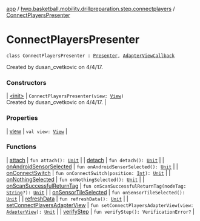 [app](../../index.md) / [hwp.basketball.mobility.drillpreparation.step.connectplayers](../index.md) / [ConnectPlayersPresenter](.)

# ConnectPlayersPresenter

`class ConnectPlayersPresenter : `[`Presenter`](../-connect-players-contract/-presenter/index.md)`, `[`AdapterViewCallback`](../-connect-players-contract/-adapter-view-callback/index.md)

Created by dusan_cvetkovic on 4/4/17.

### Constructors

| [&lt;init&gt;](-init-.md) | `ConnectPlayersPresenter(view: `[`View`](../-connect-players-contract/-view/index.md)`)`<br>Created by dusan_cvetkovic on 4/4/17. |

### Properties

| [view](view.md) | `val view: `[`View`](../-connect-players-contract/-view/index.md) |

### Functions

| [attach](attach.md) | `fun attach(): `[`Unit`](https://kotlinlang.org/api/latest/jvm/stdlib/kotlin/-unit/index.html) |
| [detach](detach.md) | `fun detach(): `[`Unit`](https://kotlinlang.org/api/latest/jvm/stdlib/kotlin/-unit/index.html) |
| [onAndroidSensorSelected](on-android-sensor-selected.md) | `fun onAndroidSensorSelected(): `[`Unit`](https://kotlinlang.org/api/latest/jvm/stdlib/kotlin/-unit/index.html) |
| [onConnectSwitch](on-connect-switch.md) | `fun onConnectSwitch(position: `[`Int`](https://kotlinlang.org/api/latest/jvm/stdlib/kotlin/-int/index.html)`): `[`Unit`](https://kotlinlang.org/api/latest/jvm/stdlib/kotlin/-unit/index.html) |
| [onNothingSelected](on-nothing-selected.md) | `fun onNothingSelected(): `[`Unit`](https://kotlinlang.org/api/latest/jvm/stdlib/kotlin/-unit/index.html) |
| [onScanSuccessfulReturnTag](on-scan-successful-return-tag.md) | `fun onScanSuccessfulReturnTag(nodeTag: `[`String`](https://kotlinlang.org/api/latest/jvm/stdlib/kotlin/-string/index.html)`?): `[`Unit`](https://kotlinlang.org/api/latest/jvm/stdlib/kotlin/-unit/index.html) |
| [onSensorTileSelected](on-sensor-tile-selected.md) | `fun onSensorTileSelected(): `[`Unit`](https://kotlinlang.org/api/latest/jvm/stdlib/kotlin/-unit/index.html) |
| [refreshData](refresh-data.md) | `fun refreshData(): `[`Unit`](https://kotlinlang.org/api/latest/jvm/stdlib/kotlin/-unit/index.html) |
| [setConnectPlayersAdapterView](set-connect-players-adapter-view.md) | `fun setConnectPlayersAdapterView(view: `[`AdapterView`](../-connect-players-contract/-adapter-view/index.md)`): `[`Unit`](https://kotlinlang.org/api/latest/jvm/stdlib/kotlin/-unit/index.html) |
| [verifyStep](verify-step.md) | `fun verifyStep(): VerificationError?` |

